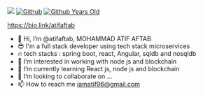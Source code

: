 ![](https://komarev.com/ghpvc/?username=atifaftab&color=brightgreen) [![Github](https://img.shields.io/github/followers/atifaftab?label=Followers&logo=Github)](https://github.com/atifaftab)
[![Github Years Old](https://badges.pufler.dev/years/atifaftab?style=flat-round&logo=github&logoWidth=20&logoColor=white&labelColor=555555&color=blue&label=Years%20Old%20%20.&cacheSeconds=3600)](https://github.com/atifaftab)

https://bio.link/atifaftab


- 👋 Hi, I’m @atifaftab,   MOHAMMAD ATIF AFTAB
- 😎 I'm a full stack developer using tech stack microservices
- 🔥 tech stacks :  spring boot, react, Angular, sqldb and nosqldb
- 👀 I’m interested in working with node js and blockchain 
- 🌱 I’m currently learning React js, node js and blockchain
- 💞️ I’m looking to collaborate on ...
- 📫 How to reach me iamatif96@gmail.com

<!---
atifaftab/atifaftab is a ✨ special ✨ repository because its `README.md` (this file) appears on your GitHub profile.
You can click the Preview link to take a look at your changes.
--->
